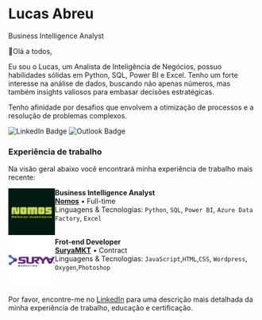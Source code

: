 # Lucas Abreu

Business Intelligence Analyst

👋Olá a todos,

Eu sou o Lucas, um Analista de Inteligência de Negócios, possuo habilidades sólidas em Python, SQL, Power BI e Excel. Tenho um forte interesse na análise de dados, buscando não apenas números, mas também insights valiosos para embasar decisões estratégicas.

Tenho afinidade por desafios que envolvem a otimização de processos e a resolução de problemas complexos.

![LinkedIn Badge](https://img.shields.io/badge/LinkedIn-0077B5?style=for-the-badge&logo=linkedin&logoColor=white)
![Outlook Badge](https://img.shields.io/badge/Microsoft_Outlook-0078D4?style=for-the-badge&logo=microsoft-outlook&logoColor=white)
<br/>
### Experiência de trabalho

Na visão geral abaixo você encontrará minha experiência de trabalho mais recente:

[<img align="left" height="94px" width="94px" alt="Nomos" src="/nomos.jpg"/>](https://somosnomos.com.br/)

**Business Intelligence Analyst** \
[**Nomos**](https://somosnomos.com.br/) • Full-time \
Linguagens & Tecnologias: `Python`, `SQL`, `Power BI`, `Azure Data Factory`, `Excel`\
<br/>

[<img align="left" height="94px" width="94px" alt="SuryaMkt" src="/suryamkt.jpg"/>](https://suryamkt.com.br/)

**Frot-end Developer** \
[**SuryaMKT**](https://suryamkt.com.br/) • Contract \
Linguagens & Tecnologias: `JavaScript`,`HTML`,`CSS`, `Wordpress`, `Oxygen`,`Photoshop`\
<br/>
<br/>

Por favor, encontre-me no [LinkedIn](https://www.linkedin.com/in/lucas-dantas-abreu/) para uma descrição mais detalhada da minha experiência de trabalho, educação e certificação.
